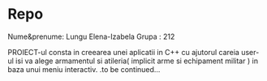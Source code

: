 # Repo
Nume&prenume: Lungu Elena-Izabela
Grupa : 212


PROIECT-ul consta in creearea unei aplicatii in C++ cu ajutorul careia user-ul isi va alege armamentul si atileria( implicit arme si echipament militar ) in baza unui meniu interactiv.
.to be continued...
